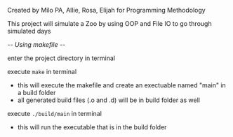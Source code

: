 Created by Milo PA, Allie, Rosa, Elijah for Programming Methodology

This project will simulate a Zoo by using OOP and File IO to go through simulated days

*-- Using makefile --*

enter the project directory in terminal

execute `make` in terminal
- this will execute the makefile and create an exectuable named "main" in a build folder
- all generated build files (.o and .d) will be in build folder as well
  
execute `./build/main` in terminal 
- this will run the executable that is in the build folder
